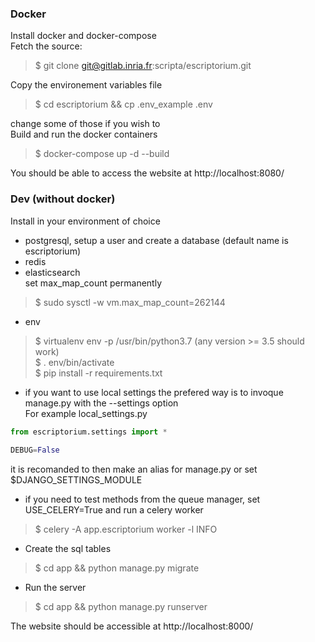 ### Docker
Install docker and docker-compose  
Fetch the source:  
> $ git clone git@gitlab.inria.fr:scripta/escriptorium.git  

Copy the environement variables file  
> $ cd escriptorium && cp .env_example .env  

change some of those if you wish to  
Build and run the docker containers  
> $ docker-compose up -d --build  
  
You should be able to access the website at http://localhost:8080/  
  
  
### Dev (without docker)  
Install in your environment of choice  
* postgresql, setup a user and create a database (default name is escriptorium)  
* redis  
* elasticsearch  
set max_map_count permanently  
> $ sudo sysctl -w vm.max_map_count=262144  
  
* env  
> $ virtualenv env -p /usr/bin/python3.7 (any version >= 3.5 should work)  
> $ . env/bin/activate  
> $ pip install -r requirements.txt  

  
* if you want to use local settings the prefered way is to invoque manage.py with the --settings option  
For example local_settings.py  
```python
from escriptorium.settings import *  
  
DEBUG=False
```  
  
it is recomanded to then make an alias for manage.py or set $DJANGO_SETTINGS_MODULE 
  
* if you need to test methods from the queue manager, set USE_CELERY=True and run a celery worker  
> $ celery -A app.escriptorium worker -l INFO  
  
* Create the sql tables  
> $ cd app && python manage.py migrate  

* Run the server  
> $ cd app && python manage.py runserver  

The website should be accessible at http://localhost:8000/  
